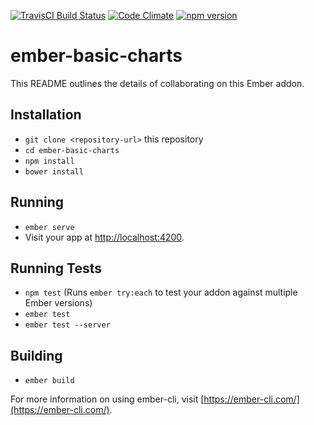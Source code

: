 [![TravisCI Build Status](https://travis-ci.org/saztul/ember-basic-charts.svg?branch=master)](https://travis-ci.org/saztul/ember-basic-charts)
[![Code Climate](https://codeclimate.com/github/saztul/ember-basic-charts/badges/gpa.svg)](https://codeclimate.com/github/saztul/ember-basic-charts)
[![npm version](https://badge.fury.io/js/ember-basic-charts.svg)](https://badge.fury.io/js/ember-basic-charts)

# ember-basic-charts

This README outlines the details of collaborating on this Ember addon.

## Installation

* `git clone <repository-url>` this repository
* `cd ember-basic-charts`
* `npm install`
* `bower install`

## Running

* `ember serve`
* Visit your app at [http://localhost:4200](http://localhost:4200).

## Running Tests

* `npm test` (Runs `ember try:each` to test your addon against multiple Ember versions)
* `ember test`
* `ember test --server`

## Building

* `ember build`

For more information on using ember-cli, visit [https://ember-cli.com/](https://ember-cli.com/).
